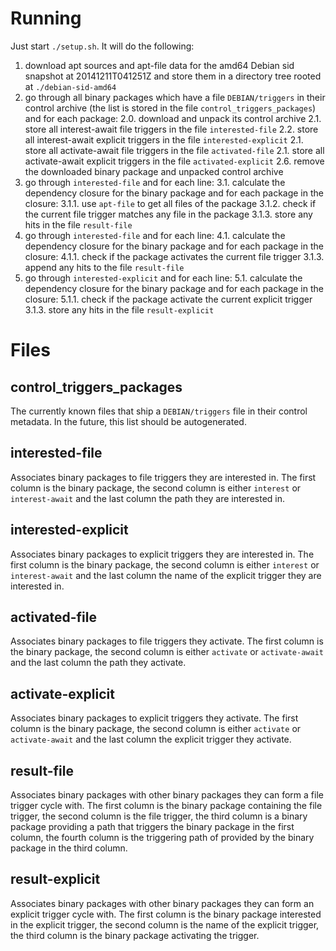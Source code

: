 Running
=======

Just start `./setup.sh`. It will do the following:

 1. download apt sources and apt-file data for the amd64 Debian sid snapshot at
    20141211T041251Z and store them in a directory tree rooted at
    `./debian-sid-amd64`
 2. go through all binary packages which have a file `DEBIAN/triggers` in their
    control archive (the list is stored in the file `control_triggers_packages`)
    and for each package:
       2.0. download and unpack its control archive
       2.1. store all interest-await file triggers in the file `interested-file`
       2.2. store all interest-await explicit triggers in the file `interested-explicit`
       2.1. store all activate-await file triggers in the file `activated-file`
       2.1. store all activate-await explicit triggers in the file `activated-explicit`
       2.6. remove the downloaded binary package and unpacked control archive
 3. go through `interested-file` and for each line:
       3.1. calculate the dependency closure for the binary package and for
            each package in the closure:
               3.1.1. use `apt-file` to get all files of the package
               3.1.2. check if the current file trigger matches any file in the package
               3.1.3. store any hits in the file `result-file`
 4. go through `interested-file` and for each line:
       4.1. calculate the dependency closure for the binary package and for
            each package in the closure:
               4.1.1. check if the package activates the current file trigger
               3.1.3. append any hits to the file `result-file`
 5. go through `interested-explicit` and for each line:
       5.1. calculate the dependency closure for the binary package and for
            each package in the closure:
               5.1.1. check if the package activate the current explicit trigger
               3.1.3. store any hits in the file `result-explicit`

Files
=====

control_triggers_packages
-------------------------

The currently known files that ship a `DEBIAN/triggers` file in their control
metadata. In the future, this list should be autogenerated.

interested-file
---------------

Associates binary packages to file triggers they are interested in. The first
column is the binary package, the second column is either `interest` or
`interest-await` and the last column the path they are interested in.

interested-explicit
-------------------

Associates binary packages to explicit triggers they are interested in. The
first column is the binary package, the second column is either `interest` or
`interest-await` and the last column the name of the explicit trigger they are
interested in.

activated-file
--------------

Associates binary packages to file triggers they activate. The first column is
the binary package, the second column is either `activate` or `activate-await`
and the last column the path they activate.

activate-explicit
-----------------

Associates binary packages to explicit triggers they activate. The first column
is the binary package, the second column is either `activate` or
`activate-await` and the last column the explicit trigger they activate.

result-file
-----------

Associates binary packages with other binary packages they can form a file
trigger cycle with. The first column is the binary package containing the file
trigger, the second column is the file trigger, the third column is a binary
package providing a path that triggers the binary package in the first column,
the fourth column is the triggering path of provided by the binary package in
the third column.

result-explicit
---------------

Associates binary packages with other binary packages they can form an explicit
trigger cycle with. The first column is the binary package interested in the
explicit trigger, the second column is the name of the explicit trigger, the
third column is the binary package activating the trigger.
